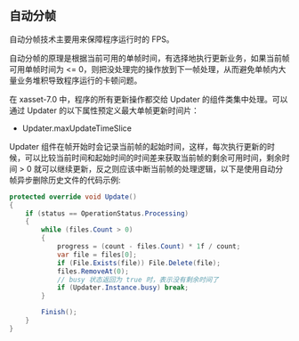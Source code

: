 <!-- docs/auto-slicing.md -->
## 自动分帧

自动分帧技术主要用来保障程序运行时的 FPS。

自动分帧的原理是根据当前可用的单帧时间，有选择地执行更新业务，如果当前帧可用单帧时间为 <= 0，则把没处理完的操作放到下一帧处理，从而避免单帧内大量业务堆积导致程序运行的卡顿问题。

在 xasset-7.0 中，程序的所有更新操作都交给 Updater 的组件类集中处理。可以通过 Updater 的以下属性预定义最大单帧更新时间片：

- Updater.maxUpdateTimeSlice

Updater 组件在帧开始时会记录当前帧的起始时间，这样，每次执行更新的时候，可以比较当前时间和起始时间的时间差来获取当前帧的剩余可用时间，剩余时间 > 0 就可以继续更新，反之则应该中断当前帧的处理逻辑，以下是使用自动分帧异步删除历史文件的代码示例:

```c#
protected override void Update()
{
    if (status == OperationStatus.Processing)
    {
        while (files.Count > 0)
        {
            progress = (count - files.Count) * 1f / count;
            var file = files[0];
            if (File.Exists(file)) File.Delete(file);
            files.RemoveAt(0);
            // busy 状态返回为 true 时，表示没有剩余时间了
            if (Updater.Instance.busy) break;
        }

        Finish();
    }
}
```
